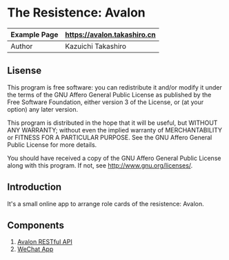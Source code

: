 The Resistence: Avalon
==========

| Example Page |    https://avalon.takashiro.cn        |
|--------------|---------------------------------------|
| Author       |           Kazuichi Takashiro          |


Lisense
-------
This program is free software: you can redistribute it and/or modify
it under the terms of the GNU Affero General Public License as
published by the Free Software Foundation, either version 3 of the
License, or (at your option) any later version.

This program is distributed in the hope that it will be useful,
but WITHOUT ANY WARRANTY; without even the implied warranty of
MERCHANTABILITY or FITNESS FOR A PARTICULAR PURPOSE.  See the
GNU Affero General Public License for more details.

You should have received a copy of the GNU Affero General Public License
along with this program. If not, see <http://www.gnu.org/licenses/>.

Introduction
------------

It's a small online app to arrange role cards of the resistence: Avalon.

Components
-------------------
1. [Avalon RESTful API](https://github.com/takashiro/indie-avalon-server)
2. [WeChat App](https://github.com/takashiro/indie-avalon-wechat)
